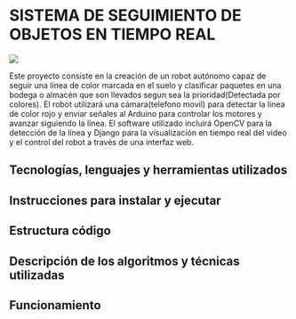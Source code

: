 <h1>SISTEMA DE SEGUIMIENTO DE OBJETOS EN TIEMPO REAL</h1>
<img src = "https://user-images.githubusercontent.com/86623205/225821894-dcece6f3-37d6-4fd8-bcea-cf8054ea2f4f.svg" aling="center">

<p>
  Este proyecto consiste en la creación de un robot autónomo capaz de seguir una línea de color marcada en el suelo 
  y clasificar paquetes en una bodega o almacén que son llevados segun sea la prioridad(Detectada por colores).
  El robot utilizará una cámara(telefono movil) para detectar la línea de color rojo y enviar señales al Arduino 
  para controlar los motores y avanzar siguiendo la línea. El software utilizado incluirá OpenCV para la detección 
  de la línea y Django para la visualización en tiempo real del video y el control del robot a través de una interfaz web.
</p>
<h2>
  Tecnologías, lenguajes y herramientas utilizados 
</h2>
<h2>
  Instrucciones para instalar y ejecutar
</h2>  
<h2> 
  Estructura código 
</h2>
<h2>
  Descripción de los algoritmos y técnicas utilizadas
</h2>
<h2>
  Funcionamiento
</h2>
